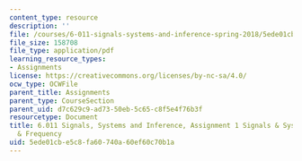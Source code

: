 ```yaml
---
content_type: resource
description: ''
file: /courses/6-011-signals-systems-and-inference-spring-2018/5ede01cbe5c8fa60740a60ef60c70b1a_MIT6_011S18ps1.pdf
file_size: 158708
file_type: application/pdf
learning_resource_types:
- Assignments
license: https://creativecommons.org/licenses/by-nc-sa/4.0/
ocw_type: OCWFile
parent_title: Assignments
parent_type: CourseSection
parent_uid: d7c629c9-ad73-50eb-5c65-c8f5e4f76b3f
resourcetype: Document
title: 6.011 Signals, Systems and Inference, Assignment 1 Signals & Systems in Time
  & Frequency
uid: 5ede01cb-e5c8-fa60-740a-60ef60c70b1a
---
```

